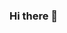 ### Hi there 👋

<!--
**cdefga/cdefga** is a ✨ _special_ ✨ repository because its `README.md` (this file) appears on your GitHub profile.

Here are some ideas to get you started:

- 🔭 I’m currently working on ...
- 🌱 I’m currently learning AI
- 👯 I’m looking to collaborate on ...
- 🤔 I’m looking for help with ...
- 💬 Ask me about ...
- 📫 How to reach me: ...
- 😄 Pronouns: ...
- ⚡ Fun fact: ...
- 🤔 I don't mind working hard, just don't like working hard on things I don't like.
🌱 I like music.
📫 How to reach me: hyouka266@gmail.com

-->


